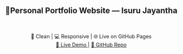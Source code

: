 
  <h2 align="center"> 🎯Personal Portfolio Website — Isuru Jayantha </h2><br />
  <p align="center">
  🚀 Clean | 💻 Responsive | 🌐 Live on GitHub Pages <br/>
  <a href="https://master2001-max.github.io/portfolio" target="_blank">
    🔗 Live Demo
  </a> |
  <a href="https://github.com/master2001-max/portfolio" target="_blank">
    📂 GitHub Repo
  </a>
</p>
